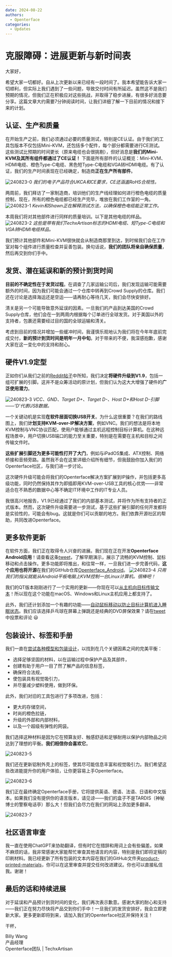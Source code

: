 ```yaml
---
date: 2024-08-22
authors:
  - Openterface
categories:
  - Updates
---
```


# 克服障碍：进展更新与新时间表

大家好，

希望大家一切都好。自从上次更新以来已经有一段时间了。我本希望能告诉大家一切顺利，但实际上我们遇到了一些问题，导致交付时间有所延迟。虽然这不是我们预期的情况，但我们正在积极应对这些挑战，并取得了稳步进展，有很多好消息要分享。这篇文章大约需要7分钟阅读时间，让我们详细了解一下目前的情况和接下来的计划。

## 认证、生产和质量

在开始生产之前，我们必须通过必要的质量测试，特别是CE认证。由于我们的工具包版本不仅包括Mini-KVM，还包括多个配件，每个部分都需要进行CE测试。这些测试比预期的时间更长（原来电缆也会很挑剔），但好消息是**我们的Mini-KVM及其所有组件都通过了CE认证！** 下面是所有部件的认证概览：Mini-KVM、HDMI电缆、橙色Type-C电缆、黑色短Type-C电缆和VGA转HDMI电缆。有了认证，我们的生产时间表现在已经确定，制造商**正在生产所有部件**。

![240823-0](pic/240823-0.jpg)
*我们的电子产品符合UKCA和CE要求，CE还涵盖RoHS合规性。*

两周前，我们拜访了一家制造商，培训他们的生产线经理如何进行橙色电缆的质量控制，现在，所有的橙色电缆都已经生产完毕，堆放在我们工作室的一角。
![240823-1](pic/240823-1.jpg)
*Kevin和Shawn正在解释测试方法，以确保橙色电缆能正常工作。*

本周我们将对其他部件进行同样的质量培训。以下是其他电缆的样品。
![240823-2](pic/240823-2.jpg)
*这些是带有我们TechxArtisan标志的HDMI电缆、短Type-C电缆和VGA转HDMI电缆样品。*

我们预计其他部件和Mini-KVM很快就会从制造商那里到达，到时候我们会在工作室对每个组件进行质量检查并妥善包装。换句话说，**我们的团队将亲自确保质量**，然后再交到你们手中。

## 发货、潜在延误和新的预计到货时间

**目前的不确定性在于发货过程**。在调查了几家运输公司后，我们发现运输可能需要额外的时间，因为我们可能会通过一个仓库中转再到Crowd Supply的仓库。我们还在讨论是选择海运还是空运——请再耐心等待几天，我们会尽快安排好。

清关是另一个可能导致意外延误的因素。一旦我们的产品到达美国的Crowd Supply仓库，他们会在一到两周内根据每个订单进行全球发货。对于美国以外的支持者，包裹还需要经过目的国的全球运输和清关。

考虑到目前的情况并增加一些缓冲时间，我谨慎乐观地认为我们将在今年年底前完成交付，**新的预计到货时间是明年一月中旬**。对于带来的不便，我深感抱歉，感谢大家在这一变化中的支持和耐心。

## 硬件V1.9定型

正如你们从我们之前的[Reddit帖子](https://www.reddit.com/r/Openterface_miniKVM/comments/1e25pco/openterface_minikvm_v19_with_pins_for_more/)中所知，我们决定**将硬件升级到V1.9**，包括一组可扩展的引脚。这并不是众筹活动的原计划，但我们认为这大大增强了硬件的**广泛使用潜力**。

![240823-3](pic/240823-3.jpg)
*VCC、GND、Target D+、Target D-、Host D+和Host D-引脚——‘D’代表USB数据。*

一个关键动机是实现**在软件层面切换USB开关**。为什么这很重要？在我们的路线图上，我们**计划支持KVM-over-IP解决方案**，例如VNC。我们的想法是将本地KVM控制与VNC协议匹配，使用户能够通过主机远程控制目标计算机。在这种远程场景中，用户切换USB端口的能力至关重要，特别是在需要在主机和目标之间传输文件时。

**这些扩展引脚还为更多可能性打开了大门**，例如与iPadOS集成、ATX控制、网络桥接和音频旁路。虽然我不会在这里详细介绍所有细节，但我鼓励你加入我们的Openterface社区，与我们进一步讨论。

这次硬件升级可能会将我们的Openterface解决方案扩展到IP操作，并包括更多高级功能，同时仍然保持其作为即插即用KVM-over-USB工具的核心优势——非常适合在不熟悉的数据中心等不确定IT环境中工作的IT专业人员。

我很高兴地报告，V1.9已经通过了我们的内部基本测试，并将作为所有支持者的正式版本。然而，这次硬件升级需要进一步测试，基于这些扩展引脚的任何开发都将是实验性的，可能会有bug。这就是你们可以贡献的地方。我们依靠开源社区的帮助，共同改进Openterface。

## 更多软件更新

在软件方面，我们正在取得令人兴奋的进展。我们现在正在开发**Openterface Android应用**！请查看这条[tweet](https://x.com/TechxArtisan/status/1825460088922071398)，了解早期演示，展示了流畅的KVM控制、鼠标移动和点击操作。更多功能即将推出，和往常一样，一旦我们进一步完善代码，**这个应用也将开源**在我们的GitHub仓库[Openterface_Android](https://github.com/TechxArtisanStudio/Openterface_Android)。
![240823-4](pic/240823-4.jpg)
*只用我们的指尖就能从Android平板电脑上KVM控制一台Linux计算机。很棒吧！*

我们的QT版本刚刚进行了一个实用的更新——你现在可以[从主机向目标传输文本](https://x.com/TechxArtisan/status/1825919721960780131)！所以现在这个功能在macOS、Windows和Linux主机应用上都支持了。

此外，我们还计划添加一个有趣的功能——[自动鼠标移动以防止目标计算机进入睡眠状态](https://x.com/TechxArtisan/status/1825471186668847241)。我们应该选择乒乓球在屏幕上弹跳还是经典的DVD屏保效果？请在[tweet](https://x.com/TechxArtisan/status/1825470086800691459)中投票和评论 😃

## 包装设计、标签和手册

我们一直在[尝试各种模型和包装设计](https://www.reddit.com/r/Openterface_miniKVM/comments/1elm4vq/almost_ready_to_finalize_our_package_design/)，以找到在几个关键因素之间的完美平衡：

- 选择足够坚固的材料，以在运输过程中保护产品及其部件，
- 创建有助于用户一目了然了解产品的信息标签，
- 确保符合法规，
- 使包装具有视觉吸引力，
- 并尽量减少塑料使用，做到环保。

此外，我们对旧的工具包进行了多项改进，包括：

- 更大的存储空间，
- 时尚的橙色拉链，
- 升级的外部和内部材料，
- 以及一个超级有弹性的网袋。

我们选择这种材料是因为它在预算友好、触感舒适和足够耐用以保护内部物品之间达到了理想的平衡。**我们相信你会喜欢它**。

![240823-5](pic/240823-5.jpg)

我们还在更新铝制外壳上的标签，使其尽可能信息丰富和视觉吸引力。我们希望这些改进能提升你的用户体验，让你更容易上手Openterface。

![240823-6](pic/240823-6.jpg)

我们正在最终确定Openterface手册，它将提供英语、德语、法语、日语和中文版本。如果我们没有提供你的语言版本，请见谅——我们的盒子不是TARDIS（神秘博士的警察电话亭）那么大！但我们会尽力在我们的网站上添加更多翻译。

![240823-7](pic/240823-7.jpg)

## 社区语言审查

我一直在使用ChatGPT来协助翻译，但有时它在措辞和用词上会有些偏差。如果不麻烦的话，我非常感谢大家能帮忙审查其他语言的内容，特别是我们即将定稿的印刷材料。我已经更新了所有包装的文本内容在我们的GitHub文件夹[product-printed-materials](https://github.com/TechxArtisanStudio/Openterface/tree/main/product-printed-materials)，你可以在这里审查并提交任何改进建议。你也可以直接私信我。谢谢！

## 最后的话和持续进展

对于延误和产品预计到货时间的变化，我们再次表示歉意。感谢大家的耐心和支持——我们正在努力尽快将产品交到你们手中！一旦我们的发货安排好，我会立即更新大家。更多更新即将到来，请加入我们的Openterface社区并保持关注！

干杯，

Billy Wang  
产品经理  
Openterface团队 | TechxArtisan